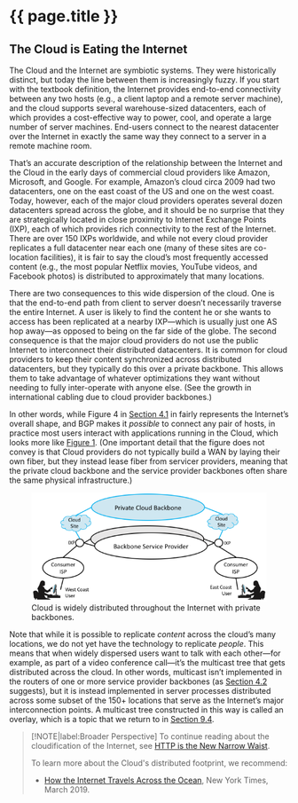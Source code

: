 # {{ page.title }}

## The Cloud is Eating the Internet

The Cloud and the Internet are symbiotic systems. They were
historically distinct, but today the line between them is increasingly
fuzzy. If you start with the textbook definition, the Internet
provides end-to-end connectivity between any two hosts (e.g., a client
laptop and a remote server machine), and the cloud supports several
warehouse-sized datacenters, each of which provides a cost-effective
way to power, cool, and operate a large number of server
machines. End-users connect to the nearest datacenter over the
Internet in exactly the same way they connect to a server in a remote
machine room.

That’s an accurate description of the relationship between the
Internet and the Cloud in the early days of commercial cloud providers
like Amazon, Microsoft, and Google. For example, Amazon’s cloud circa
2009 had two datacenters, one on the east coast of the US and one on
the west coast. Today, however, each of the major cloud providers
operates several dozen datacenters spread across the globe, and it
should be no surprise that they are strategically located in close
proximity to Internet Exchange Points (IXP), each of which provides
rich connectivity to the rest of the Internet. There are over 150 IXPs
worldwide, and while not every cloud provider replicates a full
datacenter near each one (many of these sites are co-location
facilities), it is fair to say the cloud’s most frequently accessed
content (e.g., the most popular Netflix movies, YouTube videos, and
Facebook photos) is distributed to approximately that many locations.

There are two consequences to this wide dispersion of the cloud. One
is that the end-to-end path from client to server doesn’t necessarily
traverse the entire Internet. A user is likely to find the content he
or she wants to access has been replicated at a nearby IXP—which is
usually just one AS hop away—as opposed to being on the far side of
the globe. The second consequence is that the major cloud providers do
not use the public Internet to interconnect their distributed
datacenters. It is common for cloud providers to keep their content
synchronized across distributed datacenters, but they typically do
this over a private backbone. This allows them to take advantage of
whatever optimizations they want without needing to fully
inter-operate with anyone else. (See the growth in international
cabling due to cloud provider backbones.)

In other words, while Figure 4 in [Section 4.1](global.md) in fairly
represents the Internet’s overall shape, and BGP makes it *possible*
to connect any pair of hosts, in practice most users interact with
applications running in the Cloud, which looks more like
[Figure 1](#cloud). (One important detail that the figure does not
convey is that Cloud providers do not typically build a WAN by laying
their own fiber, but they instead lease fiber from servicer providers,
meaning that the private cloud backbone and the service provider
backbones often share the same physical infrastructure.)

<figure class="line">
	<a id="cloud"></a>
	<img src="figures/structure/Slide1.png" width="500px"/>
	<figcaption>Cloud is widely distributed throughout the Internet 
	with private backbones.</figcaption>
</figure>

Note that while it is possible to replicate *content* across the
cloud’s many locations, we do not yet have the technology to replicate
*people*. This means that when widely dispersed users want to talk
with each other—for example, as part of a video conference call—it’s
the multicast tree that gets distributed across the cloud. In other
words, multicast isn’t implemented in the routers of one or more
service provider backbones (as [Section 4.2](multicast.md) suggests), but
it is instead implemented in server processes distributed across some
subset of the 150+ locations that serve as the Internet’s major
interconnection points. A multicast tree constructed in this way is
called an overlay, which is a topic that we return to in
[Section 9.4](../applications/overlays.md).

> [!NOTE|label:Broader Perspective]
> To continue reading about the cloudification of the Internet, see
> [HTTP is the New Narrow Waist](../e2e/trend.md).
>
> To learn more about the Cloud's distributed footprint, we recommend:
> * [How the Internet Travels Across the Ocean](https://www.nytimes.com/interactive/2019/03/10/technology/internet-cables-oceans.html), New York Times, March 2019.
